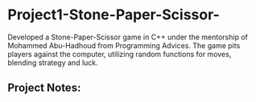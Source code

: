 # Project1-Stone-Paper-Scissor-
Developed a Stone-Paper-Scissor game in C++ under the mentorship of Mohammed Abu-Hadhoud from Programming Advices. The game pits players against the computer, utilizing random functions for moves, blending strategy and luck.

## Project Notes:
